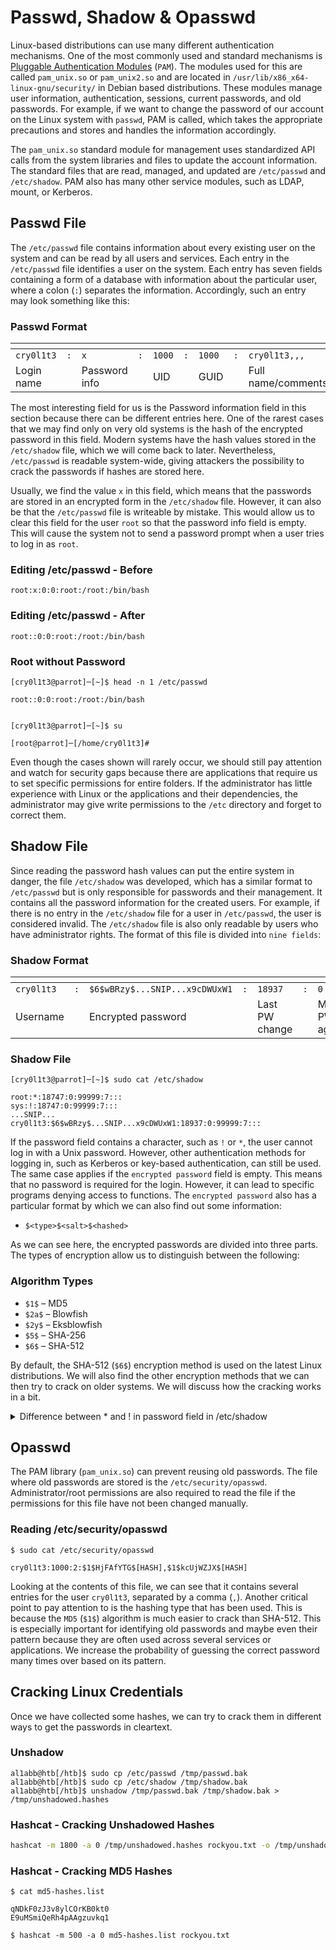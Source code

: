 # Passwd, Shadow & Opasswd

Linux-based distributions can use many different authentication mechanisms. One of the most commonly used and standard mechanisms is [Pluggable Authentication Modules](https://web.archive.org/web/20220622215926/http://www.linux-pam.org/Linux-PAM-html/Linux-PAM_SAG.html) (`PAM`). The modules used for this are called `pam_unix.so` or `pam_unix2.so` and are located in `/usr/lib/x86_x64-linux-gnu/security/` in Debian based distributions. These modules manage user information, authentication, sessions, current passwords, and old passwords. For example, if we want to change the password of our account on the Linux system with `passwd`, PAM is called, which takes the appropriate precautions and stores and handles the information accordingly.

The `pam_unix.so` standard module for management uses standardized API calls from the system libraries and files to update the account information. The standard files that are read, managed, and updated are `/etc/passwd` and `/etc/shadow`. PAM also has many other service modules, such as LDAP, mount, or Kerberos.

## Passwd File

The `/etc/passwd` file contains information about every existing user on the system and can be read by all users and services. Each entry in the `/etc/passwd` file identifies a user on the system. Each entry has seven fields containing a form of a database with information about the particular user, where a colon (`:`) separates the information. Accordingly, such an entry may look something like this:

### **Passwd Format**

<table data-header-hidden><thead><tr><th></th><th></th><th width="122"></th><th></th><th></th><th></th><th></th><th></th><th></th><th></th><th></th><th></th><th></th></tr></thead><tbody><tr><td><code>cry0l1t3</code></td><td><code>:</code></td><td><code>x</code></td><td><code>:</code></td><td><code>1000</code></td><td><code>:</code></td><td><code>1000</code></td><td><code>:</code></td><td><code>cry0l1t3,,,</code></td><td><code>:</code></td><td><code>/home/cry0l1t3</code></td><td><code>:</code></td><td><code>/bin/bash</code></td></tr><tr><td>Login name</td><td></td><td>Password info</td><td></td><td>UID</td><td></td><td>GUID</td><td></td><td>Full name/comments</td><td></td><td>Home directory</td><td></td><td>Shell</td></tr></tbody></table>

The most interesting field for us is the Password information field in this section because there can be different entries here. One of the rarest cases that we may find only on very old systems is the hash of the encrypted password in this field. Modern systems have the hash values stored in the `/etc/shadow` file, which we will come back to later. Nevertheless, `/etc/passwd` is readable system-wide, giving attackers the possibility to crack the passwords if hashes are stored here.

Usually, we find the value `x` in this field, which means that the passwords are stored in an encrypted form in the `/etc/shadow` file. However, it can also be that the `/etc/passwd` file is writeable by mistake. This would allow us to clear this field for the user `root` so that the password info field is empty. This will cause the system not to send a password prompt when a user tries to log in as `root`.

### **Editing /etc/passwd - Before**

```shell-session
root:x:0:0:root:/root:/bin/bash
```

### **Editing /etc/passwd - After**

```shell-session
root::0:0:root:/root:/bin/bash
```

### **Root without Password**

```shell-session
[cry0l1t3@parrot]─[~]$ head -n 1 /etc/passwd

root::0:0:root:/root:/bin/bash


[cry0l1t3@parrot]─[~]$ su

[root@parrot]─[/home/cry0l1t3]#
```

Even though the cases shown will rarely occur, we should still pay attention and watch for security gaps because there are applications that require us to set specific permissions for entire folders. If the administrator has little experience with Linux or the applications and their dependencies, the administrator may give write permissions to the `/etc` directory and forget to correct them.

## Shadow File

Since reading the password hash values can put the entire system in danger, the file `/etc/shadow` was developed, which has a similar format to `/etc/passwd` but is only responsible for passwords and their management. It contains all the password information for the created users. For example, if there is no entry in the `/etc/shadow` file for a user in `/etc/passwd`, the user is considered invalid. The `/etc/shadow` file is also only readable by users who have administrator rights. The format of this file is divided into `nine fields`:

### **Shadow Format**

<table data-header-hidden><thead><tr><th></th><th></th><th width="113"></th><th></th><th></th><th></th><th></th><th></th><th></th><th></th><th></th><th></th><th></th><th></th></tr></thead><tbody><tr><td><code>cry0l1t3</code></td><td><code>:</code></td><td><code>$6$wBRzy$...SNIP...x9cDWUxW1</code></td><td><code>:</code></td><td><code>18937</code></td><td><code>:</code></td><td><code>0</code></td><td><code>:</code></td><td><code>99999</code></td><td><code>:</code></td><td><code>7</code></td><td><code>:</code></td><td><code>:</code></td><td><code>:</code></td></tr><tr><td>Username</td><td></td><td>Encrypted password</td><td></td><td>Last PW change</td><td></td><td>Min. PW age</td><td></td><td>Max. PW age</td><td></td><td>Warning period</td><td>Inactivity period</td><td>Expiration date</td><td>Unused</td></tr></tbody></table>

### **Shadow File**

```shell-session
[cry0l1t3@parrot]─[~]$ sudo cat /etc/shadow

root:*:18747:0:99999:7:::
sys:!:18747:0:99999:7:::
...SNIP...
cry0l1t3:$6$wBRzy$...SNIP...x9cDWUxW1:18937:0:99999:7:::
```

If the password field contains a character, such as `!` or `*`, the user cannot log in with a Unix password. However, other authentication methods for logging in, such as Kerberos or key-based authentication, can still be used. The same case applies if the `encrypted password` field is empty. This means that no password is required for the login. However, it can lead to specific programs denying access to functions. The `encrypted password` also has a particular format by which we can also find out some information:

* `$<type>$<salt>$<hashed>`

As we can see here, the encrypted passwords are divided into three parts. The types of encryption allow us to distinguish between the following:

### **Algorithm Types**

* `$1$` – MD5
* `$2a$` – Blowfish
* `$2y$` – Eksblowfish
* `$5$` – SHA-256
* `$6$` – SHA-512

By default, the SHA-512 (`$6$`) encryption method is used on the latest Linux distributions. We will also find the other encryption methods that we can then try to crack on older systems. We will discuss how the cracking works in a bit.

<details>

<summary>Difference between * and ! in password field in /etc/shadow</summary>

In the `/etc/shadow` file, the **password field** (second field) can contain different symbols that affect authentication behavior. The key difference between `*` and `!` is how they impact account logins:

### **1️⃣ `*` (Asterisk) – Completely Locked Account**

* If a user’s password field contains `*`, it **completely disables** password-based authentication.
* The account **cannot** be used for any login method that checks `/etc/shadow`, including SSH and local login.
*   Example:

    ```
    makefileCopyEdituser1:*:19435:0:99999:7:::
    ```

    🔹 **Effect**: No authentication method (password, key-based, etc.) can log in.

### **2️⃣ `!` (Exclamation Mark) – Password Disabled, But Other Logins May Work**

* If a user’s password field starts with `!`, it **disables password authentication**, but other login methods (like SSH keys or `su` with root privileges) **might still work**.
*   Example:

    ```
    makefileCopyEdituser2:!:19435:0:99999:7:::
    ```

    🔹 **Effect**:

    * The user **cannot log in with a password**.
    * If SSH key authentication or another method (e.g., SSO, tokens) is configured, the user **may still log in**.

#### **Which One to Use?**

* Use `*` **to completely disable** an account (no login possible).
* Use `!` **to disable password logins** but allow other authentication methods (like SSH keys).

</details>

## Opasswd

The PAM library (`pam_unix.so`) can prevent reusing old passwords. The file where old passwords are stored is the `/etc/security/opasswd`. Administrator/root permissions are also required to read the file if the permissions for this file have not been changed manually.

### **Reading /etc/security/opasswd**

```shell-session
$ sudo cat /etc/security/opasswd

cry0l1t3:1000:2:$1$HjFAfYTG$[HASH],$1$kcUjWZJX$[HASH]
```

Looking at the contents of this file, we can see that it contains several entries for the user `cry0l1t3`, separated by a comma (`,`). Another critical point to pay attention to is the hashing type that has been used. This is because the `MD5` (`$1$`) algorithm is much easier to crack than SHA-512. This is especially important for identifying old passwords and maybe even their pattern because they are often used across several services or applications. We increase the probability of guessing the correct password many times over based on its pattern.

## Cracking Linux Credentials

Once we have collected some hashes, we can try to crack them in different ways to get the passwords in cleartext.

### **Unshadow**

```shell-session
al1abb@htb[/htb]$ sudo cp /etc/passwd /tmp/passwd.bak 
al1abb@htb[/htb]$ sudo cp /etc/shadow /tmp/shadow.bak 
al1abb@htb[/htb]$ unshadow /tmp/passwd.bak /tmp/shadow.bak > /tmp/unshadowed.hashes
```

### **Hashcat - Cracking Unshadowed Hashes**

```bash
hashcat -m 1800 -a 0 /tmp/unshadowed.hashes rockyou.txt -o /tmp/unshadowed.cracked
```

### **Hashcat - Cracking MD5 Hashes**

```shell-session
$ cat md5-hashes.list

qNDkF0zJ3v8ylCOrKB0kt0
E9uMSmiQeRh4pAAgzuvkq1
```

```shell-session
$ hashcat -m 500 -a 0 md5-hashes.list rockyou.txt
```
